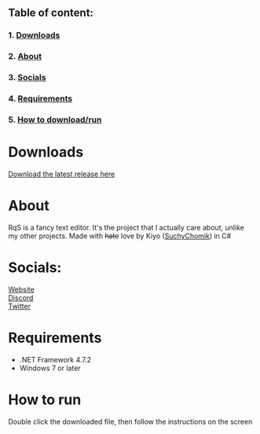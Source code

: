 ## Table of content:<br/>

### 1. [Downloads](https://github.com/SuchyChomik/RqS#downloads) <br/>

### 2. [About](https://github.com/SuchyChomik/RqS#about) <br/>

### 3. [Socials](https://github.com/SuchyChomik/RqS#Socials) <br/>

### 4. [Requirements](https://github.com/SuchyChomik/RqS#requirments)

### 5. [How to download/run](https://github.com/lnxcz/nitro-generator#howtodownload-run)

# Downloads

[Download the latest release here](https://github.com/SuchyChomik/RqS/releases)

# About

RqS is a fancy text editor. It's the project that I actually care about, unlike my other projects.
Made with ~~hate~~ love by Kiyo ([SuchyChomik](https://youtube.com/@NotSuchyChomik)) in C#

# Socials:
[Website](http://therqs.atwebpages.com/)  
[Discord](https://discord.gg/9NuWut9C4M)  
[Twitter](https://twitter.com/realrqs)

# Requirements

- .NET Framework 4.7.2
- Windows 7 or later

# How to run

Double click the downloaded file, then follow the instructions on the screen

